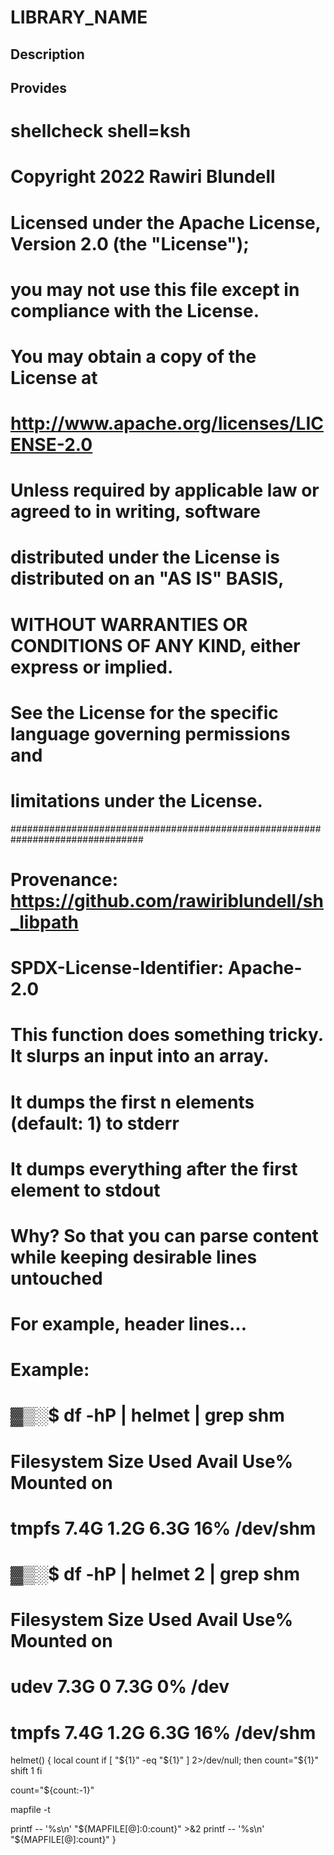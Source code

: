 # LIBRARY_NAME

## Description

## Provides
# shellcheck shell=ksh

# Copyright 2022 Rawiri Blundell
#
# Licensed under the Apache License, Version 2.0 (the "License");
# you may not use this file except in compliance with the License.
# You may obtain a copy of the License at
#
#     http://www.apache.org/licenses/LICENSE-2.0
#
# Unless required by applicable law or agreed to in writing, software
# distributed under the License is distributed on an "AS IS" BASIS,
# WITHOUT WARRANTIES OR CONDITIONS OF ANY KIND, either express or implied.
# See the License for the specific language governing permissions and
# limitations under the License.
################################################################################
# Provenance: https://github.com/rawiriblundell/sh_libpath
# SPDX-License-Identifier: Apache-2.0

# This function does something tricky.  It slurps an input into an array.
# It dumps the first n elements (default: 1) to stderr
# It dumps everything after the first element to stdout
# Why?  So that you can parse content while keeping desirable lines untouched
# For example, header lines...

# Example:
#
#     ▓▒░$ df -hP | helmet | grep shm
#     Filesystem      Size  Used Avail Use% Mounted on
#     tmpfs           7.4G  1.2G  6.3G  16% /dev/shm
#     ▓▒░$ df -hP | helmet 2 | grep shm
#     Filesystem      Size  Used Avail Use% Mounted on
#     udev            7.3G     0  7.3G   0% /dev
#     tmpfs           7.4G  1.2G  6.3G  16% /dev/shm

helmet() {
  local count
  if [ "${1}" -eq "${1}" ] 2>/dev/null; then
    count="${1}"
    shift 1
  fi

  count="${count:-1}"

  mapfile -t

  printf -- '%s\n' "${MAPFILE[@]:0:count}" >&2
  printf -- '%s\n' "${MAPFILE[@]:count}"
}

